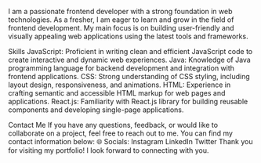 
I am a passionate frontend developer with a strong foundation in web technologies. As a fresher, I am eager to learn and grow in the field of frontend development. My main focus is on building user-friendly and visually appealing web applications using the latest tools and frameworks.

Skills
JavaScript: Proficient in writing clean and efficient JavaScript code to create interactive and dynamic web experiences.
Java: Knowledge of Java programming language for backend development and integration with frontend applications.
CSS: Strong understanding of CSS styling, including layout design, responsiveness, and animations.
HTML: Experience in crafting semantic and accessible HTML markup for web pages and applications.
React.js: Familiarity with React.js library for building reusable components and developing single-page applications.

Contact Me
If you have any questions, feedback, or would like to collaborate on a project, feel free to reach out to me. You can find my contact information below:
🌐 Socials:
Instagram LinkedIn Twitter
Thank you for visiting my portfolio! I look forward to connecting with you.
